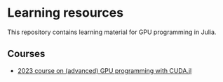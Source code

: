 # Learning resources

This repository contains learning material for GPU programming in Julia.

## Courses

- [2023 course on (advanced) GPU programming with CUDA.jl](Courses/AdvancedCUDA)
